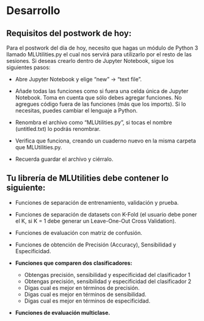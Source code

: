 # Desarrollo
## Requisitos del postwork de hoy:

Para el postwork del día de hoy, necesito que hagas un módulo de Python 3 llamado MLUtilities.py el cual nos servirá para utilizarlo por el resto de las sesiones. Si deseas crearlo dentro de Jupyter Notebook, sigue los siguientes pasos:

- Abre Jupyter Notebook y elige “new” -> “text file”.

- Añade todas las funciones como si fuera una celda única de Jupyter Notebook. Toma en cuenta que sólo debes agregar funciones. No agregues código fuera de las funciones (más que los imports). Si lo necesitas, puedes cambiar el lenguaje a Python.

- Renombra el archivo como “MLUtilities.py”, si tocas el nombre (untitled.txt) lo podrás renombrar.

- Verifica que funciona, creando un cuaderno nuevo en la misma carpeta que MLUtilities.py.

- Recuerda guardar el archivo y ciérralo.

## Tu librería de MLUtilities debe contener lo siguiente:

  - Funciones de separación de entrenamiento, validación y prueba.
  - Funciones de separación de datasets con K-Fold (el usuario debe poner el K, si K = 1 debe generar un Leave-One-Out Cross Validation).
  - Funciones de evaluación con matriz de confusión.
  - Funciones de obtención de Precisión (Accuracy), Sensibilidad y Especificidad.

- **Funciones que comparen dos clasificadores:**
  - Obtengas precisión, sensibilidad y especificidad del clasificador 1 
  - Obtengas precisión, sensibilidad y especificidad del clasificador 2
  - Digas cual es mejor en términos de precisión.
  - Digas cual es mejor en términos de sensibilidad.
  - Digas cual es mejor en términos de especificidad.

- **Funciones de evaluación multiclase.**

